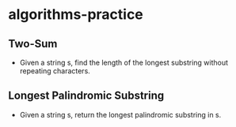 # algorithms-practice

## Two-Sum
- Given a string s, find the length of the longest substring without repeating characters.

## Longest Palindromic Substring
- Given a string s, return the longest palindromic substring in s.